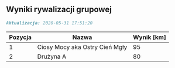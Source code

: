 ## Wyniki rywalizacji grupowej

```markdown
Aktualizacja: 2020-05-31 17:51:20
```

Pozycja | Nazwa | Wynik [km] |
------------ | -------------  | -------------
 1 |Ciosy Mocy aka Ostry Cień Mgły | 95 
 2 |Drużyna A | 80